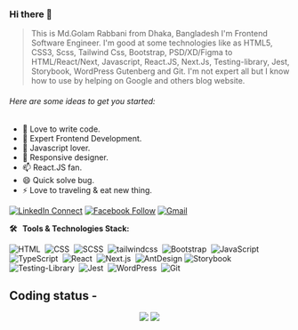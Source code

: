 ### Hi there 👋

> This is Md.Golam Rabbani from Dhaka, Bangladesh I'm Frontend Software Engineer. I'm good at some technologies like as HTML5, CSS3, Scss, Tailwind Css, Bootstrap, PSD/XD/Figma to HTML/React/Next, Javascript, React.JS, Next.Js, Testing-library, Jest, Storybook, WordPress Gutenberg and Git. I'm not expert all but I know how to use by helping on Google and others blog website.

###### Here are some ideas to get you started:

- 🔭 Love to write code.
- 🌱 Expert Frontend Development.
- 🤔 Javascript lover.
- 💬 Responsive designer.
- 📫 React.JS fan.
- 😄 Quick solve bug.
- ⚡ Love to traveling & eat new thing. 

[![LinkedIn Connect](https://img.shields.io/badge/%20-Connect-black?color=14171A&labelColor=212121&logo=linkedin&logoColor=ffffff)](https://www.linkedin.com/in/rabbanicse69/)
[![Facebook Follow](https://img.shields.io/badge/%20-Connect-black?color=14171A&labelColor=1976d2&logo=facebook&logoColor=ffffff)](https://www.facebook.com/golamrabbani.69/)
[![Gmail](https://img.shields.io/badge/%20-Send%20Mail-black?color=14171A&labelColor=ef5350&logo=gmail&logoColor=ffffff)](mailto:rabbani.cse.69@gmail.com?subject=From%20GitHub&body=Hi,%20there.%20Found%20you%20from%20GitHub.)


**🛠 &nbsp; Tools & Technologies Stack:**

![HTML](https://img.shields.io/badge/-HTML-333333?style=flat&logo=HTML5)&nbsp;
![CSS](https://img.shields.io/badge/-CSS-333333?style=flat&logo=CSS3&logoColor=1572B6)&nbsp;
![SCSS](https://img.shields.io/badge/-SCSS-333333?style=flat&logo=SASS&logoColor=cf649a)&nbsp;
![tailwindcss](https://img.shields.io/badge/-tailwindcss-333333?style=flat&logo=tailwindcss&logoColor=38bdf8)&nbsp;
![Bootstrap](https://img.shields.io/badge/-Bootstrap-333333?style=flat&logo=bootstrap&logoColor=7952b3)&nbsp;
![JavaScript](https://img.shields.io/badge/-JavaScript-333333?style=flat&logo=javascript)&nbsp;
![TypeScript](https://img.shields.io/badge/-TypeScript-333333?style=flat&logo=TypeScript&logoColor=3178c6)&nbsp;
![React](https://img.shields.io/badge/-React-333333?style=flat&logo=react)&nbsp;
![Next.js](https://img.shields.io/badge/-Next.js-333333?style=flat&logo=next.js)&nbsp;
![AntDesign](https://img.shields.io/badge/-AntDesign-333333?style=flat&logo=AntDesign&logoColor=1677ff)
![Storybook](https://img.shields.io/badge/-Storybook-333333?style=flat&logo=Storybook&logoColor=ff4785)&nbsp;
![Testing-Library](https://img.shields.io/badge/-TestingLibrary-333333?style=flat&logo=TestingLibrary&logoColor=d73f3e)&nbsp;
![Jest](https://img.shields.io/badge/-Jest-333333?style=flat&logo=Jest&logoColor=c13c43)&nbsp;
![WordPress](https://img.shields.io/badge/-WordPress-333333?style=flat&logo=wordpress&logoColor=ffffff)&nbsp;
![Git](https://img.shields.io/badge/-Git-333333?style=flat&logo=git)&nbsp;
<br/>

## **Coding status -**

<p align = "center">
<img src="https://github-readme-stats.vercel.app/api?username=rabbani6020&count_private=true&include_all_commits=true&show_icons=true&theme=gotham&line_height=27&hide_border=true">

<img src="https://github-readme-stats.vercel.app/api/top-langs/?username=rabbani6020&show_icons=true&hide=html,css&theme=gotham&line_height=27&hide_border=true">

</p>
